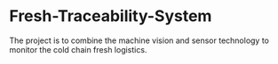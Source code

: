 # Fresh-Traceability-System
The project is to combine the machine vision and sensor technology to monitor the cold chain fresh logistics. 

